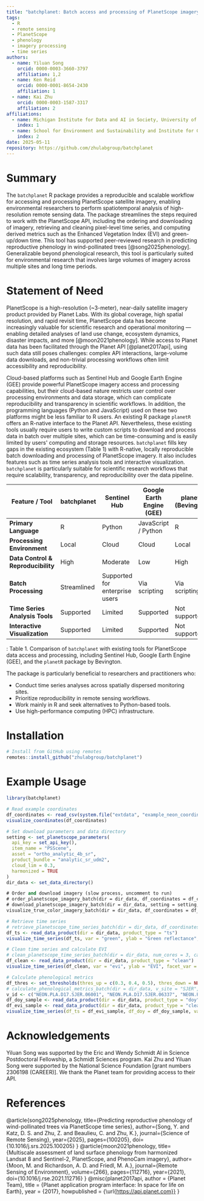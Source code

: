 ```yaml
---
title: "batchplanet: Batch access and processing of PlanetScope imagery for spatiotemporal analysis in R"
tags:
  - R
  - remote sensing
  - PlanetScope
  - phenology
  - imagery processing
  - time series
authors:
  - name: Yiluan Song
    orcid: 0000-0003-3660-3797
    affiliation: 1,2
  - name: Ken Reid
    orcid: 0000-0001-8654-2430
    affiliation: 1
  - name: Kai Zhu
    orcid: 0000-0003-1587-3317
    affiliation: 2
affiliations:
  - name: Michigan Institute for Data and AI in Society, University of Michigan, Ann Arbor, MI, USA
    index: 1
  - name: School for Environment and Sustainability and Institute for Global Change Biology, University of Michigan, Ann Arbor, MI, USA
    index: 2
date: 2025-05-11
repository: https://github.com/zhulabgroup/batchplanet
---
```


# Summary

The `batchplanet` R package provides a reproducible and scalable workflow for accessing and processing PlanetScope satellite imagery, enabling environmental researchers to perform spatiotemporal analysis of high-resolution remote sensing data. The package streamlines the steps required to work with the PlanetScope API, including the ordering and downloading of imagery, retrieving and cleaning pixel-level time series, and computing derived metrics such as the Enhanced Vegetation Index (EVI) and green-up/down time. This tool has supported peer-reviewed research in predicting reproductive phenology in wind-pollinated trees [@song2025phenology]. Generalizable beyond phenological research, this tool is particularly suited for environmental research that involves large volumes of imagery across multiple sites and long time periods.

# Statement of Need

PlanetScope is a high-resolution (~3-meter), near-daily satellite imagery product provided by Planet Labs. With its global coverage, high spatial resolution, and rapid revisit time, PlanetScope data has become increasingly valuable for scientific research and operational monitoring — enabling detailed analyses of land use change, ecosystem dynamics, disaster impacts, and more [@moon2021phenology]. While access to Planet data has been facilitated through the Planet API [@planet2017api], using such data still poses challenges: complex API interactions, large-volume data downloads, and non-trivial processing workflows often limit accessibility and reproducibility.

Cloud-based platforms such as Sentinel Hub and Google Earth Engine (GEE) provide powerful PlanetScope imagery access and processing capabilities, but their cloud-based nature restricts user control over processing environments and data storage, which can complicate reproducibility and transparency in scientific workflows. In addition, the programming languages (Python and JavaScript) used on these two platforms might be less familiar to R users. An existing R package `planetR` offers an R-native interface to the Planet API. Nevertheless, these existing tools usually require users to write custom scripts to download and process data in batch over multiple sites, which can be time-consuming and is easily limited by users' computing and storage resources. `batchplanet` fills key gaps in the existing ecosystem (Table 1) with R-native, locally reproducible batch downloading and processing of PlanetScope imagery. It also includes features such as time series analysis tools and interactive visualization. `batchplanet` is particularly suitable for scientific research workflows that require scalability, transparency, and reproducibility over the data pipeline.


| Feature / Tool                        | **batchplanet**                  | **Sentinel Hub**                 | **Google Earth Engine (GEE)**        | **planetR (Bevington)**           |
|---------------------------------------|----------------------------------|----------------------------------|--------------------------------------|-----------------------------------|
| **Primary Language**                  | R                                | Python                           | JavaScript / Python                  | R                                 |
| **Processing Environment**            | Local                            | Cloud                            | Cloud                                | Local                             |
| **Data Control & Reproducibility**    | High                             | Moderate                         | Low                                  | High                              |
| **Batch Processing**                  | Streamlined                      | Supported for enterprise users   | Via scripting                        | Via scripting                     |
| **Time Series Analysis Tools**        | Supported                        | Limited                          | Supported                            | Not supported                     |
| **Interactive Visualization**         | Supported                        | Limited                          | Supported                            | Not supported                     |
: Table 1. Comparison of `batchplanet` with existing tools for PlanetScope data access and processing, including Sentinel Hub, Google Earth Engine (GEE), and the `planetR` package by Bevington.

The package is particularly beneficial to researchers and practitioners who:
- Conduct time series analyses across spatially dispersed monitoring sites.
- Prioritize reproducibility in remote sensing workflows.
- Work mainly in R and seek alternatives to Python-based tools.
- Use high-performance computing (HPC) infrastructure.

# Installation

```r
# Install from GitHub using remotes
remotes::install_github("zhulabgroup/batchplanet")
```

# Example Usage
```r
library(batchplanet)

# Read example coordinates
df_coordinates <- read_csv(system.file("extdata", "example_neon_coordinates.csv", package = "batchplanet"))
visualize_coordinates(df_coordinates)
```

```r
# Set download parameters and data directory
setting <- set_planetscope_parameters(
  api_key = set_api_key(),
  item_name = "PSScene",
  asset = "ortho_analytic_4b_sr",
  product_bundle = "analytic_sr_udm2",
  cloud_lim = 0.3,
  harmonized = TRUE
)
dir_data <- set_data_directory()
```

```e
# Order and download imagery (slow process, uncomment to run)
# order_planetscope_imagery_batch(dir = dir_data, df_coordinates = df_coordinates, v_site = c("HARV", "SJER"), v_year = 2024, setting = setting)
# download_planetscope_imagery_batch(dir = dir_data, setting = setting, num_cores = 3)
visualize_true_color_imagery_batch(dir = dir_data, df_coordinates = df_coordinates)
```

```r
# Retrieve time series
# retrieve_planetscope_time_series_batch(dir = dir_data, df_coordinates = df_coordinates, num_cores = 10)
df_ts <- read_data_product(dir = dir_data, product_type = "ts")
visualize_time_series(df_ts, var = "green", ylab = "Green reflectance", facet_var = "site", smooth = F)
```

```r
# Clean time series and calculate EVI
# clean_planetscope_time_series_batch(dir = dir_data, num_cores = 3, calculate_evi = T)
df_clean <- read_data_product(dir = dir_data, product_type = "clean")
visualize_time_series(df_clean, var = "evi", ylab = "EVI", facet_var = "site", smooth = T)
```

```r
# Calculate phenological metrics
df_thres <- set_thresholds(thres_up = c(0.3, 0.4, 0.5), thres_down = NULL)
# calculate_phenological_metrics_batch(dir = dir_data, v_site = "SJER", v_group = "Quercus", df_thres = df_thres, var_index = "evi", num_cores = 3)
v_id <- c("NEON.PLA.D17.SJER.06001", "NEON.PLA.D17.SJER.06337", "NEON.PLA.D17.SJER.06310")
df_doy_sample <- read_data_product(dir = dir_data, product_type = "doy") %>% filter(id %in% v_id)
df_evi_sample <- read_data_product(dir = dir_data, product_type = "clean") %>% filter(id %in% v_id)
visualize_time_series(df_ts = df_evi_sample, df_doy = df_doy_sample, var = "evi", ylab = "EVI", facet_var = "id", smooth = T)
```

# Acknowledgements
Yiluan Song was supported by the Eric and Wendy Schmidt AI in Science Postdoctoral Fellowship, a Schmidt Sciences program. Kai Zhu and Yiluan Song were supported by the National Science Foundation [grant numbers 2306198 (CAREER)]. We thank the Planet team for providing access to their API.

# References
@article{song2025phenology,
  title={Predicting reproductive phenology of wind-pollinated trees via PlanetScope time series},
  author={Song, Y. and Katz, D. S. and Zhu, Z. and Beaulieu, C. and Zhu, K.},
  journal={Science of Remote Sensing},
  year={2025},
  pages={100205},
  doi={10.1016/j.srs.2025.100205}
}
@article{moon2021phenology,
  title={Multiscale assessment of land surface phenology from harmonized Landsat 8 and Sentinel-2, PlanetScope, and PhenoCam imagery},
  author={Moon, M. and Richardson, A. D. and Friedl, M. A.},
  journal={Remote Sensing of Environment},
  volume={266},
  pages={112716},
  year={2021},
  doi={10.1016/j.rse.2021.112716}
}
@misc{planet2017api,
  author = {Planet Team},
  title = {Planet application program interface: In space for life on Earth},
  year = {2017},
  howpublished = {\url{https://api.planet.com}}
}
